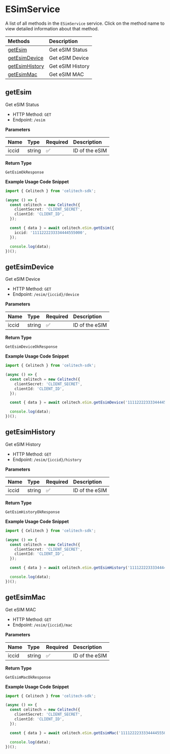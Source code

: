 # ESimService

A list of all methods in the `ESimService` service. Click on the method name to view detailed information about that method.

| Methods                           | Description      |
| :-------------------------------- | :--------------- |
| [getEsim](#getesim)               | Get eSIM Status  |
| [getEsimDevice](#getesimdevice)   | Get eSIM Device  |
| [getEsimHistory](#getesimhistory) | Get eSIM History |
| [getEsimMac](#getesimmac)         | Get eSIM MAC     |

## getEsim

Get eSIM Status

- HTTP Method: `GET`
- Endpoint: `/esim`

**Parameters**

| Name  | Type   | Required | Description    |
| :---- | :----- | :------- | :------------- |
| iccid | string | ✅       | ID of the eSIM |

**Return Type**

`GetEsimOkResponse`

**Example Usage Code Snippet**

```typescript
import { Celitech } from 'celitech-sdk';

(async () => {
  const celitech = new Celitech({
    clientSecret: 'CLIENT_SECRET',
    clientId: 'CLIENT_ID',
  });

  const { data } = await celitech.eSim.getEsim({
    iccid: '1111222233334444555000',
  });

  console.log(data);
})();
```

## getEsimDevice

Get eSIM Device

- HTTP Method: `GET`
- Endpoint: `/esim/{iccid}/device`

**Parameters**

| Name  | Type   | Required | Description    |
| :---- | :----- | :------- | :------------- |
| iccid | string | ✅       | ID of the eSIM |

**Return Type**

`GetEsimDeviceOkResponse`

**Example Usage Code Snippet**

```typescript
import { Celitech } from 'celitech-sdk';

(async () => {
  const celitech = new Celitech({
    clientSecret: 'CLIENT_SECRET',
    clientId: 'CLIENT_ID',
  });

  const { data } = await celitech.eSim.getEsimDevice('1111222233334444555000');

  console.log(data);
})();
```

## getEsimHistory

Get eSIM History

- HTTP Method: `GET`
- Endpoint: `/esim/{iccid}/history`

**Parameters**

| Name  | Type   | Required | Description    |
| :---- | :----- | :------- | :------------- |
| iccid | string | ✅       | ID of the eSIM |

**Return Type**

`GetEsimHistoryOkResponse`

**Example Usage Code Snippet**

```typescript
import { Celitech } from 'celitech-sdk';

(async () => {
  const celitech = new Celitech({
    clientSecret: 'CLIENT_SECRET',
    clientId: 'CLIENT_ID',
  });

  const { data } = await celitech.eSim.getEsimHistory('1111222233334444555000');

  console.log(data);
})();
```

## getEsimMac

Get eSIM MAC

- HTTP Method: `GET`
- Endpoint: `/esim/{iccid}/mac`

**Parameters**

| Name  | Type   | Required | Description    |
| :---- | :----- | :------- | :------------- |
| iccid | string | ✅       | ID of the eSIM |

**Return Type**

`GetEsimMacOkResponse`

**Example Usage Code Snippet**

```typescript
import { Celitech } from 'celitech-sdk';

(async () => {
  const celitech = new Celitech({
    clientSecret: 'CLIENT_SECRET',
    clientId: 'CLIENT_ID',
  });

  const { data } = await celitech.eSim.getEsimMac('1111222233334444555000');

  console.log(data);
})();
```
